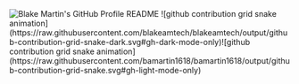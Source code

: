 <img alt="Blake Martin's GitHub Profile README" src="https://raw.githubusercontent.com/blakeatech/blakeatech/main/light_mode.svg">
![github contribution grid snake animation](https://raw.githubusercontent.com/blakeamtech/blakeamtech/output/github-contribution-grid-snake-dark.svg#gh-dark-mode-only)![github contribution grid snake animation](https://raw.githubusercontent.com/bamartin1618/bamartin1618/output/github-contribution-grid-snake.svg#gh-light-mode-only)
